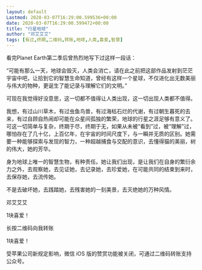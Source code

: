 ```yaml
---
layout: default
Lastmod: 2020-03-07T16:29:00.599536+00:00
date: 2020-03-07T16:29:00.599472+00:00
title: "行星地球"
author: "邓艾艾艾"
tags: [有过,终期,二维码,转账,地球,人类,喜爱,智慧]
---
```


看完Planet Earth第二季后曾热烈地写下过这样一段话：

  

“可能有那么一天，地球会毁灭，人类会消亡，请在此之前把这部作品发射到茫茫宇宙中吧，让拾到它的智慧生命知道，曾经有这样一个星球，不仅进化出无数美丽与伟大的物种，更诞生了能记录与理解它们的文明。”

  

可现在我觉得好没意思，这一切都不值得让人类出现，这一切出现人类都不值得。

  

我想，有过山川草木，有过虫鱼鸟兽，有过海枯石烂的代谢，有过朝生暮死的去来，有过自顾自热闹却可能在众星间孤独的繁荣，地球的行星之涯足够有意义了。可这一切简单与复杂，终期于尽，终期于无，如果从未被“看到”过，被“理解”过，哪怕存在了几十亿，上百亿年，在宇宙的时间尺度下，与一瞬并无质的区别。她需要一种能够探索与发现的智力，一种超越捕食与交配的意识，去懂得猫的美丽，树的伟大，她的芳华。

  

身为地球上唯一的智慧生物，有种责任。她让我们出现，是让我们在自身的繁衍余力之外，去观察她，去见证她，去记录她，去珍爱她，在可能共同的结束到来时，去保存她，去流传她。

  

不是去破坏她，去践踏她，去残害她的一刻美景，去灭绝她的万种风情。

  

邓艾艾艾

1块喜爱！

长按二维码向我转账

1块喜爱！

受苹果公司新规定影响，微信 iOS 版的赞赏功能被关闭，可通过二维码转账支持公众号。


